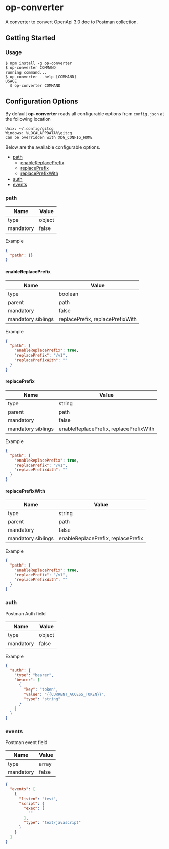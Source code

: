 # op-converter

A converter to convert OpenApi 3.0 doc to Postman collection.

## Getting Started

### Usage
```sh-session
$ npm install -g op-converter
$ op-converter COMMAND
running command...
$ op-converter --help [COMMAND]
USAGE
  $ op-converter COMMAND
```

## Configuration Options

By default **op-converter** reads all configurable options from `config.json` at the following location

```
Unix: ~/.config/gitcg
Windows: %LOCALAPPDATA%\gitcg
Can be overridden with XDG_CONFIG_HOME
```

Below are the available configurable options.

- [path](#path)
  - [enableReplacePrefix](#enableReplacePrefix)
  - [replacePrefix](#replacePrefix)
  - [replacePrefixWith](#replacePrefixWith)
- [auth](#auth)
- [events](#events)

### path

| Name        | Value           |
| ------------- |-------------|
| type      | object |
| mandatory | false |

Example
```json
{
  "path": {}
}
```

#### enableReplacePrefix


| Name        | Value           |
| ------------- |-------------|
| type      | boolean |
| parent    | path |
| mandatory | false |
| mandatory siblings | replacePrefix, replacePrefixWith |

Example
```json
{
  "path": {
    "enableReplacePrefix": true,
    "replacePrefix": "/v1",
    "replacePrefixWith": ""
  }
}
```

#### replacePrefix


| Name        | Value           |
| ------------- |-------------|
| type      | string |
| parent    | path |
| mandatory | false |
| mandatory siblings | enableReplacePrefix, replacePrefixWith |

Example
```json
{
  "path": {
    "enableReplacePrefix": true,
    "replacePrefix": "/v1",
    "replacePrefixWith": ""
  }
}
```

#### replacePrefixWith


| Name        | Value           |
| ------------- |-------------|
| type      | string |
| parent    | path |
| mandatory | false |
| mandatory siblings | enableReplacePrefix, replacePrefix |

Example
```json
{
  "path": {
    "enableReplacePrefix": true,
    "replacePrefix": "/v1",
    "replacePrefixWith": ""
  }
}
```

### auth

Postman Auth field

| Name        | Value           |
| ------------- |-------------|
| type      | object |
| mandatory | false |

Example
```json
{
  "auth": {
    "type": "bearer",
    "bearer": [
      {
        "key": "token",
        "value": "{{CURRENT_ACCESS_TOKEN}}",
        "type": "string"
      }
    ]
  }
}
```

### events

Postman event field

| Name        | Value           |
| ------------- |-------------|
| type      | array |
| mandatory | false |

```json
{
  "events": [
    {
      "listen": "test",
      "script": {
        "exec": [
          ""
        ],
        "type": "text/javascript"
      }
    }
  ]
}
```
